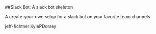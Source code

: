 ##Slack Bot: A slack bot skeleton

A create-your-own setup for a slack bot on your favorite team channels.

jeff-fichtner
KylePDorsey
